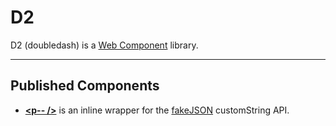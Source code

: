# D2
D2 (doubledash) is a [Web Component](https://developer.mozilla.org/en-US/docs/Web/Web_Components) library.

---

## Published Components
- **[\<p-- /\>](https://eiiisd.github.io/D2/public/lib/P.js)** is an inline wrapper for the [fakeJSON](https://www.fakejson.com) customString API.
